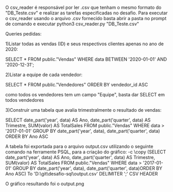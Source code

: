 O csv_reader é responsável por ler .csv que tenham o mesmo formato do "DB_Teste.csv"
e realizar as tarefas especificadas no desafio.
Para executar o csv_reader usando o arquivo .csv fornecido basta abrir a pasta no prompt de comando e executar 
python3 csv_reader.py "DB_Teste.csv"

Queries pedidas:

1)Listar todas as vendas (ID) e seus respectivos clientes apenas no ano de 2020:

SELECT * FROM public."Vendas"
WHERE data BETWEEN '2020-01-01' AND '2020-12-31';

2)Listar a equipe de cada vendedor:

SELECT * FROM public."Vendedores"
ORDER BY vendedor_id ASC 

como todos os vendedores tem um campo "Equipe", basta dar SELECT em todos vendedores

3)Construir uma tabela que avalia trimestralmente o resultado de vendas:

SELECT
  date_part('year', data) AS Ano,
  date_part('quarter', data) AS Trimestre,
  SUM(valor) AS TotalSales
FROM
  public."Vendas"
WHERE
  data > '2017-01-01'
GROUP BY
  date_part('year', data), date_part('quarter', data)
ORDER BY Ano ASC

A tabela foi exportada para o arquivo output.csv utilizando o seguinte comando na ferramente PSQL, para a criação do gráfico:
-c \copy (SELECT date_part('year', data) AS Ano, date_part('quarter', data) AS Trimestre, SUM(valor) AS TotalSales FROM public."Vendas" WHERE data > '2017-01-01' GROUP BY date_part('year', data), date_part('quarter', data)ORDER BY Ano ASC) To 'D:\git\desafio-sql\output.csv' DELIMITER ';' CSV  HEADER

O gráfico resultando foi o output.png


